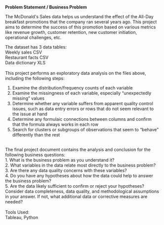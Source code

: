 **Problem Statement / Business Problem**

The McDonald's Sales data helps us understand the effect of the All-Day breakfast promotions that the company ran several years ago. This project aims to determine the success of this promotion based on various metrics like revenue growth, customer retention, new customer initiation, operational challenges, etc.

The dataset has 3 data tables:
<br>
Weekly sales CSV
<br>
Restaurant facts CSV
<br>
Data dictionary XLS
<br><br>
This project performs an exploratory data analysis on the files above, including the following steps:
<br>
1. Examine the distribution/frequency counts of each variable
2. Examine the missingness of each variable, especially “unexpectedly missing” values
3. Determine whether any variable suffers from apparent quality control issues, such as data entry errors or rows that do not seem relevant to the issue at hand
4. Determine any formulaic connections between columns and confirm that the formula always works in each row
5. Search for clusters or subgroups of observations that seem to “behave” differently than the rest
<br>
The final project document contains the analysis and conclusion for the following business questions:
<br>
1. What is the business problem as you understand it?
<br>
2. What variables in the data relate most directly to the business problem?
<br>
3. Are there any data quality concerns with these variables?
<br>
4. Do you have any hypotheses about how the data could help to answer the business problem?
<br>
5. Are the data likely sufficient to confirm or reject your hypotheses? Consider data completeness, data quality, and methodological assumptions in your answer.  If not, what additional data or corrective measures are needed?
<br><br>
Tools Used:
<br>
Tableau, Python
